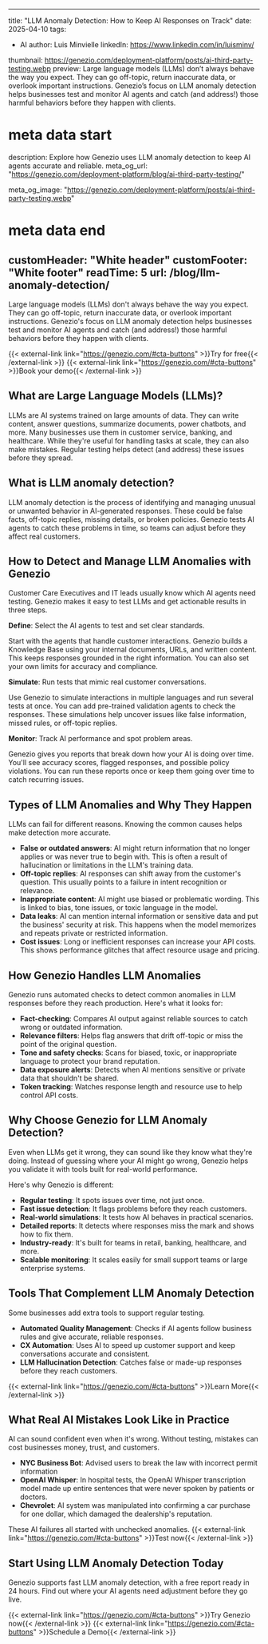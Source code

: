 ---
 title: "LLM Anomaly Detection: How to Keep AI Responses on Track"
 date: 2025-04-10
 tags:
   - AI
 author: Luis Minvielle
 linkedIn: https://www.linkedin.com/in/luisminv/
 
 thumbnail: https://genezio.com/deployment-platform/posts/ai-third-party-testing.webp
 preview: Large language models (LLMs) don’t always behave the way you expect. They can go off-topic, return inaccurate data, or overlook important instructions. Genezio’s focus on LLM anomaly detection helps businesses test and monitor AI agents and catch (and address!) those harmful behaviors before they happen with clients.
 # meta data start
 description: Explore how Genezio uses LLM anomaly detection to keep AI agents accurate and reliable.
 meta_og_url: "https://genezio.com/deployment-platform/blog/ai-third-party-testing/"
 
 meta_og_image: "https://genezio.com/deployment-platform/posts/ai-third-party-testing.webp"
 # meta data end
 customHeader: "White header"
 customFooter: "White footer"
 readTime: 5
 url: /blog/llm-anomaly-detection/
 ---

Large language models (LLMs) don't always behave the way you expect. They can go off-topic, return inaccurate data, or overlook important instructions. Genezio's focus on LLM anomaly detection helps businesses test and monitor AI agents and catch (and address!) those harmful behaviors before they happen with clients.

{{< external-link link="https://genezio.com/#cta-buttons" >}}Try for free{{< /external-link >}} {{< external-link link="https://genezio.com/#cta-buttons" >}}Book your demo{{< /external-link >}}

## What are Large Language Models (LLMs)?

LLMs are AI systems trained on large amounts of data. They can write content, answer questions, summarize documents, power chatbots, and more. Many businesses use them in customer service, banking, and healthcare. While they're useful for handling tasks at scale, they can also make mistakes. Regular testing helps detect (and address) these issues before they spread.

## What is LLM anomaly detection?

LLM anomaly detection is the process of identifying and managing unusual or unwanted behavior in AI-generated responses. These could be false facts, off-topic replies, missing details, or broken policies. Genezio tests AI agents to catch these problems in time, so teams can adjust before they affect real customers.

## How to Detect and Manage LLM Anomalies with Genezio

Customer Care Executives and IT leads usually know which AI agents need testing. Genezio makes it easy to test LLMs and get actionable results in three steps.

**Define**: Select the AI agents to test and set clear standards.

Start with the agents that handle customer interactions. Genezio builds a Knowledge Base using your internal documents, URLs, and written content. This keeps responses grounded in the right information. You can also set your own limits for accuracy and compliance.

**Simulate**: Run tests that mimic real customer conversations.

Use Genezio to simulate interactions in multiple languages and run several tests at once. You can add pre-trained validation agents to check the responses. These simulations help uncover issues like false information, missed rules, or off-topic replies.

**Monitor**: Track AI performance and spot problem areas.

Genezio gives you reports that break down how your AI is doing over time. You'll see accuracy scores, flagged responses, and possible policy violations. You can run these reports once or keep them going over time to catch recurring issues.

## Types of LLM Anomalies and Why They Happen

LLMs can fail for different reasons. Knowing the common causes helps make detection more accurate.

- **False or outdated answers**: AI might return information that no longer applies or was never true to begin with. This is often a result of hallucination or limitations in the LLM's training data.
- **Off-topic replies**: AI responses can shift away from the customer's question. This usually points to a failure in intent recognition or relevance.
- **Inappropriate content**: AI might use biased or problematic wording. This is linked to bias, tone issues, or toxic language in the model.
- **Data leaks**: AI can mention internal information or sensitive data and put the business' security at risk. This happens when the model memorizes and repeats private or restricted information.
- **Cost issues**: Long or inefficient responses can increase your API costs. This shows performance glitches that affect resource usage and pricing.

## How Genezio Handles LLM Anomalies

Genezio runs automated checks to detect common anomalies in LLM responses before they reach production. Here's what it looks for:

- **Fact-checking**: Compares AI output against reliable sources to catch wrong or outdated information.
- **Relevance filters**: Helps flag answers that drift off-topic or miss the point of the original question.
- **Tone and safety checks**: Scans for biased, toxic, or inappropriate language to protect your brand reputation.
- **Data exposure alerts**: Detects when AI mentions sensitive or private data that shouldn't be shared.
- **Token tracking**: Watches response length and resource use to help control API costs.

## Why Choose Genezio for LLM Anomaly Detection?

Even when LLMs get it wrong, they can sound like they know what they're doing. Instead of guessing where your AI might go wrong, Genezio helps you validate it with tools built for real-world performance.

Here's why Genezio is different:
- **Regular testing**: It spots issues over time, not just once.
- **Fast issue detection**: It flags problems before they reach customers.
- **Real-world simulations**: It tests how AI behaves in practical scenarios.
- **Detailed reports**: It detects where responses miss the mark and shows how to fix them.
- **Industry-ready**: It's built for teams in retail, banking, healthcare, and more.
- **Scalable monitoring**: It scales easily for small support teams or large enterprise systems.

## Tools That Complement LLM Anomaly Detection

Some businesses add extra tools to support regular testing.

- **Automated Quality Management**: Checks if AI agents follow business rules and give accurate, reliable responses.
- **CX Automation**: Uses AI to speed up customer support and keep conversations accurate and consistent.
- **LLM Hallucination Detection**: Catches false or made-up responses before they reach customers.

{{< external-link link="https://genezio.com/#cta-buttons" >}}Learn More{{< /external-link >}}

## What Real AI Mistakes Look Like in Practice

AI can sound confident even when it's wrong. Without testing, mistakes can cost businesses money, trust, and customers. 

- **NYC Business Bot**: Advised users to break the law with incorrect permit information
- **OpenAI Whisper**: In hospital tests, the OpenAI Whisper transcription model made up entire sentences that were never spoken by patients or doctors.
- **Chevrolet**: AI system was manipulated into confirming a car purchase for one dollar, which damaged the dealership's reputation.

These AI failures all started with unchecked anomalies. {{< external-link link="https://genezio.com/#cta-buttons" >}}Test now{{< /external-link >}}

## Start Using LLM Anomaly Detection Today

Genezio supports fast LLM anomaly detection, with a free report ready in 24 hours. Find out where your AI agents need adjustment before they go live.

{{< external-link link="https://genezio.com/#cta-buttons" >}}Try Genezio now{{< /external-link >}} {{< external-link link="https://genezio.com/#cta-buttons" >}}Schedule a Demo{{< /external-link >}}
